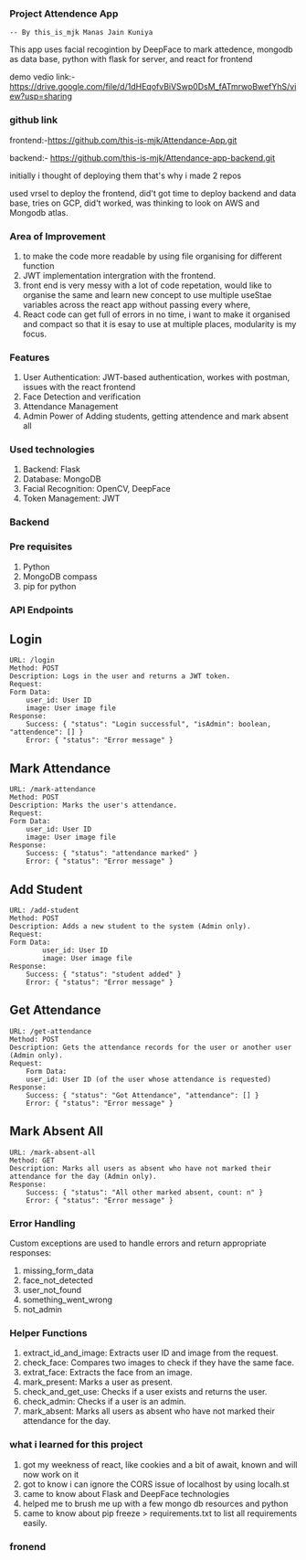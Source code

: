 ### Project Attendence App
    -- By this_is_mjk Manas Jain Kuniya
This app uses facial recogintion by DeepFace to mark attedence, mongodb as data base, python with flask for server, and react for frontend

demo vedio link:- https://drive.google.com/file/d/1dHEqofvBiVSwp0DsM_fATmrwoBwefYhS/view?usp=sharing

### github link 

frontend:-https://github.com/this-is-mjk/Attendance-App.git

backend:- https://github.com/this-is-mjk/Attendance-app-backend.git

initially i thought of deploying them that's why i made 2 repos

used vrsel to deploy the frontend, did't got time to deploy backend and data base, tries on GCP, did't worked, was thinking to look on AWS and Mongodb atlas.

### Area of Improvement
1. to make the code more readable by using file organising for different function
2. JWT implementation intergration with the frontend.
3. front end is very messy with a lot of code repetation, would like to organise the same and learn new concept to use multiple useStae variables across the react app without passing every where,
4. React code can get full of errors in no time, i want to make it organised and compact so that it is esay to use at multiple places, modularity is my focus.

### Features
1.  User Authentication: JWT-based  authentication, workes with postman, issues with the react frontend
2. Face Detection and verification
3. Attendance Management
4. Admin Power of Adding students, getting attendence and mark absent all

### Used technologies
1. Backend: Flask
2. Database: MongoDB
3. Facial Recognition: OpenCV, DeepFace
4. Token Management: JWT


### Backend

### Pre requisites
1. Python
2. MongoDB compass
3. pip for python

### API Endpoints
## Login
    URL: /login
    Method: POST
    Description: Logs in the user and returns a JWT token.
    Request:
    Form Data:
        user_id: User ID
        image: User image file
    Response:
        Success: { "status": "Login successful", "isAdmin": boolean, "attendence": [] }
        Error: { "status": "Error message" }
## Mark Attendance
    URL: /mark-attendance
    Method: POST
    Description: Marks the user's attendance.
    Request:
    Form Data:
        user_id: User ID
        image: User image file
    Response:
        Success: { "status": "attendance marked" }
        Error: { "status": "Error message" }
## Add Student
    URL: /add-student
    Method: POST
    Description: Adds a new student to the system (Admin only).
    Request:
    Form Data:
            user_id: User ID
            image: User image file
    Response:
        Success: { "status": "student added" }
        Error: { "status": "Error message" }
## Get Attendance
    URL: /get-attendance
    Method: POST
    Description: Gets the attendance records for the user or another user (Admin only).
    Request:
        Form Data:
        user_id: User ID (of the user whose attendance is requested)
    Response:
        Success: { "status": "Got Attendance", "attendance": [] }
        Error: { "status": "Error message" }
## Mark Absent All
    URL: /mark-absent-all
    Method: GET
    Description: Marks all users as absent who have not marked their attendance for the day (Admin only).
    Response:
        Success: { "status": "All other marked absent, count: n" }
        Error: { "status": "Error message" }

### Error Handling

Custom exceptions are used to handle errors and return appropriate responses:
1. missing_form_data
2. face_not_detected
3. user_not_found
4. something_went_wrong
5. not_admin

### Helper Functions
1. extract_id_and_image: Extracts user ID and image from the request.
2. check_face: Compares two images to check if they have the same face.
3. extrat_face: Extracts the face from an image.
4. mark_present: Marks a user as present.
5. check_and_get_use: Checks if a user exists and returns the user.
6. check_admin: Checks if a user is an admin.
7. mark_absent: Marks all users as absent who have not marked their attendance for the day.


### what i learned for this project
1. got my weekness of react, like cookies and a bit of await, known and will now work on it
2. got to know i can ignore the CORS issue of localhost by using localh.st
3. came to know about Flask and DeepFace technologies
4. helped me to brush me up with a few mongo db resources and python
5. came to know about pip freeze > requirements.txt to list all requirements easily.

### fronend